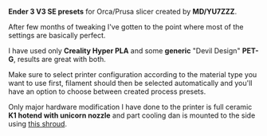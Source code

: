 **Ender 3 V3 SE presets** for Orca/Prusa slicer created by **MD/YU7ZZZ**.

After few months of tweaking I've gotten to the point where most of the settings are basically perfect.

I have used only **Creality Hyper PLA** and some **generic** "Devil Design" **PET-G**, results are great with both.


Make sure to select printer configuration according to the material type you want to use first, filament should then be selected automatically and you'll have an option to choose between created process presets.


Only major hardware modification I have done to the printer is full ceramic **K1 hotend with unicorn nozzle** and part cooling dan is mounted to the side using [this shroud](https://www.printables.com/model/637754-ender-3-v3-se-lightweight-fan-shroud).
